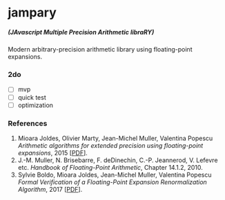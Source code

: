 # jampary

##### (JAvascript Multiple Precision Arithmetic libraRY)

Modern arbitrary-precision arithmetic library using floating-point expansions.

### 2do
- [ ] mvp
- [ ] quick test
- [ ] optimization

### References
1. Mioara Joldes, Olivier Marty, Jean-Michel Muller, Valentina Popescu
  *Arithmetic algorithms for extended precision using floating-point expansions*,
  2015 [[PDF](https://hal.archives-ouvertes.fr/hal-01111551v2/document)].
2. J.-M. Muller, N. Brisebarre, F. deDinechin, C.-P. Jeannerod, V. Lefevre etc.
  *Handbook of Floating-Point Arithmetic*, Chapter 14.1.2, 2010.
3. Sylvie Boldo, Mioara Joldes, Jean-Michel Muller, Valentina Popescu
  *Formal Verification of a Floating-Point Expansion Renormalization Algorithm*,
  2017 [[PDF](https://hal.archives-ouvertes.fr/hal-01512417/document)].